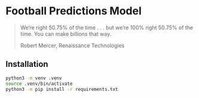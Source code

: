 # Football Predictions Model

> We’re right 50.75% of the time . . . but we’re 100% right 50.75% of the time. You can make billions that way.
>
> Robert Mercer, Renaissance Technologies

## Installation

```bash
python3 -m venv .venv
source .venv/bin/activate
python3 -m pip install -r requirements.txt
```
